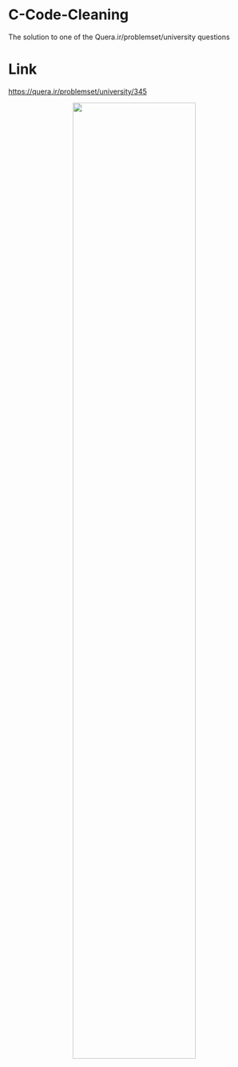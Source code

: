 # C-Code-Cleaning
The solution to one of the Quera.ir/problemset/university questions

# Link
https://quera.ir/problemset/university/345

<p align="center"><img src="https://user-images.githubusercontent.com/57006850/90964599-467e3800-e4d7-11ea-8e48-39f718edc3d3.jpg" width="70%" /></img></p>
